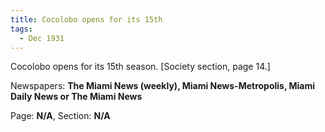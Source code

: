 ```yaml
---  
title: Cocolobo opens for its 15th  
tags:  
  - Dec 1931  
---  
```

  
Cocolobo opens for its 15th season. [Society section, page 14.]  
  
Newspapers: **The Miami News (weekly), Miami News-Metropolis, Miami Daily News or The Miami News**  
  
Page: **N/A**, Section: **N/A** 
